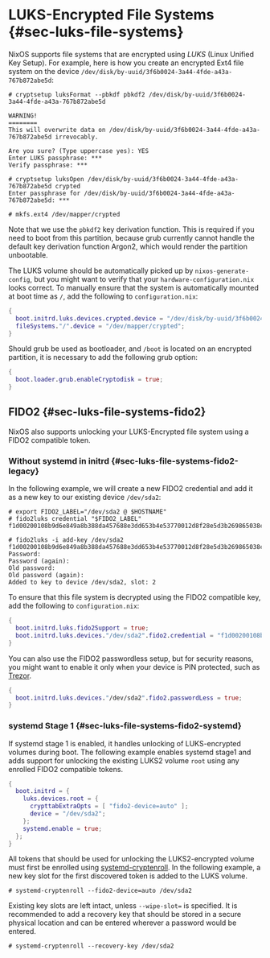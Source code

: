 # LUKS-Encrypted File Systems {#sec-luks-file-systems}

NixOS supports file systems that are encrypted using *LUKS* (Linux
Unified Key Setup). For example, here is how you create an encrypted
Ext4 file system on the device
`/dev/disk/by-uuid/3f6b0024-3a44-4fde-a43a-767b872abe5d`:

```ShellSession
# cryptsetup luksFormat --pbkdf pbkdf2 /dev/disk/by-uuid/3f6b0024-3a44-4fde-a43a-767b872abe5d

WARNING!
========
This will overwrite data on /dev/disk/by-uuid/3f6b0024-3a44-4fde-a43a-767b872abe5d irrevocably.

Are you sure? (Type uppercase yes): YES
Enter LUKS passphrase: ***
Verify passphrase: ***

# cryptsetup luksOpen /dev/disk/by-uuid/3f6b0024-3a44-4fde-a43a-767b872abe5d crypted
Enter passphrase for /dev/disk/by-uuid/3f6b0024-3a44-4fde-a43a-767b872abe5d: ***

# mkfs.ext4 /dev/mapper/crypted
```

Note that we use the `pbkdf2` key derivation function. This is required
if you need to boot from this partition, because grub currently cannot
handle the default key derivation function Argon2, which would render
the partition unbootable.

The LUKS volume should be automatically picked up by
`nixos-generate-config`, but you might want to verify that your
`hardware-configuration.nix` looks correct. To manually ensure that the
system is automatically mounted at boot time as `/`, add the following
to `configuration.nix`:

```nix
{
  boot.initrd.luks.devices.crypted.device = "/dev/disk/by-uuid/3f6b0024-3a44-4fde-a43a-767b872abe5d";
  fileSystems."/".device = "/dev/mapper/crypted";
}
```

Should grub be used as bootloader, and `/boot` is located on an
encrypted partition, it is necessary to add the following grub option:

```nix
{
  boot.loader.grub.enableCryptodisk = true;
}
```

## FIDO2 {#sec-luks-file-systems-fido2}

NixOS also supports unlocking your LUKS-Encrypted file system using a FIDO2
compatible token.

### Without systemd in initrd {#sec-luks-file-systems-fido2-legacy}

In the following example, we will create a new
FIDO2 credential and add it as a new key to our existing device
`/dev/sda2`:

```ShellSession
# export FIDO2_LABEL="/dev/sda2 @ $HOSTNAME"
# fido2luks credential "$FIDO2_LABEL"
f1d00200108b9d6e849a8b388da457688e3dd653b4e53770012d8f28e5d3b269865038c346802f36f3da7278b13ad6a3bb6a1452e24ebeeaa24ba40eef559b1b287d2a2f80b7

# fido2luks -i add-key /dev/sda2 f1d00200108b9d6e849a8b388da457688e3dd653b4e53770012d8f28e5d3b269865038c346802f36f3da7278b13ad6a3bb6a1452e24ebeeaa24ba40eef559b1b287d2a2f80b7
Password:
Password (again):
Old password:
Old password (again):
Added to key to device /dev/sda2, slot: 2
```

To ensure that this file system is decrypted using the FIDO2 compatible
key, add the following to `configuration.nix`:

```nix
{
  boot.initrd.luks.fido2Support = true;
  boot.initrd.luks.devices."/dev/sda2".fido2.credential = "f1d00200108b9d6e849a8b388da457688e3dd653b4e53770012d8f28e5d3b269865038c346802f36f3da7278b13ad6a3bb6a1452e24ebeeaa24ba40eef559b1b287d2a2f80b7";
}
```

You can also use the FIDO2 passwordless setup, but for security reasons,
you might want to enable it only when your device is PIN protected, such
as [Trezor](https://trezor.io/).

```nix
{
  boot.initrd.luks.devices."/dev/sda2".fido2.passwordLess = true;
}
```

### systemd Stage 1 {#sec-luks-file-systems-fido2-systemd}

If systemd stage 1 is enabled, it handles unlocking of LUKS-encrypted volumes
during boot. The following example enables systemd stage1 and adds support for
unlocking the existing LUKS2 volume `root` using any enrolled FIDO2 compatible
tokens.

```nix
{
  boot.initrd = {
    luks.devices.root = {
      crypttabExtraOpts = [ "fido2-device=auto" ];
      device = "/dev/sda2";
    };
    systemd.enable = true;
  };
}
```

All tokens that should be used for unlocking the LUKS2-encrypted volume must
first be enrolled using [systemd-cryptenroll](https://www.freedesktop.org/software/systemd/man/systemd-cryptenroll.html).
In the following example, a new key slot for the first discovered token is
added to the LUKS volume.

```ShellSession
# systemd-cryptenroll --fido2-device=auto /dev/sda2
```

Existing key slots are left intact, unless `--wipe-slot=` is specified. It is
recommended to add a recovery key that should be stored in a secure physical
location and can be entered wherever a password would be entered.

```ShellSession
# systemd-cryptenroll --recovery-key /dev/sda2
```
